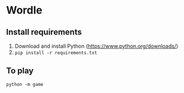 # Wordle

## Install requirements
1. Download and install Python (https://www.python.org/downloads/)
2. `pip install -r requirements.txt`

## To play
`python -m game`

